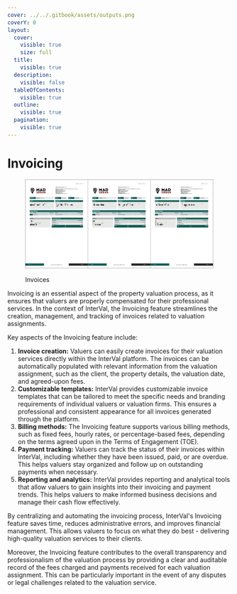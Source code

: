 ```yaml
---
cover: ../../.gitbook/assets/outputs.png
coverY: 0
layout:
  cover:
    visible: true
    size: full
  title:
    visible: true
  description:
    visible: false
  tableOfContents:
    visible: true
  outline:
    visible: true
  pagination:
    visible: true
---
```


# Invoicing

<figure><img src="../../.gitbook/assets/CleanShot 2024-04-24 at 15.02.01.png" alt=""><figcaption><p>Invoices</p></figcaption></figure>

Invoicing is an essential aspect of the property valuation process, as it ensures that valuers are properly compensated for their professional services. In the context of InterVal, the Invoicing feature streamlines the creation, management, and tracking of invoices related to valuation assignments.

Key aspects of the Invoicing feature include:

1. **Invoice creation:** Valuers can easily create invoices for their valuation services directly within the InterVal platform. The invoices can be automatically populated with relevant information from the valuation assignment, such as the client, the property details, the valuation date, and agreed-upon fees.
2. **Customizable templates:** InterVal provides customizable invoice templates that can be tailored to meet the specific needs and branding requirements of individual valuers or valuation firms. This ensures a professional and consistent appearance for all invoices generated through the platform.
3. **Billing methods:** The Invoicing feature supports various billing methods, such as fixed fees, hourly rates, or percentage-based fees, depending on the terms agreed upon in the Terms of Engagement (TOE).
4. **Payment tracking:** Valuers can track the status of their invoices within InterVal, including whether they have been issued, paid, or are overdue. This helps valuers stay organized and follow up on outstanding payments when necessary.
5. **Reporting and analytics:** InterVal provides reporting and analytical tools that allow valuers to gain insights into their invoicing and payment trends. This helps valuers to make informed business decisions and manage their cash flow effectively.

By centralizing and automating the invoicing process, InterVal's Invoicing feature saves time, reduces administrative errors, and improves financial management. This allows valuers to focus on what they do best - delivering high-quality valuation services to their clients.

Moreover, the Invoicing feature contributes to the overall transparency and professionalism of the valuation process by providing a clear and auditable record of the fees charged and payments received for each valuation assignment. This can be particularly important in the event of any disputes or legal challenges related to the valuation service.

